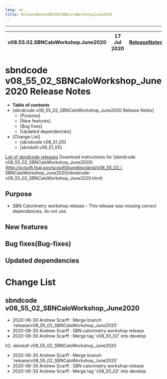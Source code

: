 ```yaml
---
lang: en
title: ReleaseNotes085502SBNCaloWorkshopJune2020
---
```


-----------------------------------------------------------------------------
| v08.55.02.SBNCaloWorkshop.June2020 | 17 Jul 2020 | [ReleaseNotes](ReleaseNotes085502SBNCaloWorkshopJune2020.html) |
| --- | --- | --- |



sbndcode v08_55_02_SBNCaloWorkshop_June2020 Release Notes
=======================================================================================

-   **Table of contents**
-   [sbndcode v08_55_02_SBNCaloWorkshop_June2020 Release Notes]
    -   [Purpose]
    -   [New features]
    -   [Bug fixes]
    -   [Updated dependencies]
-   [Change List]
    -   [sbndcode v08\_51\_00]
    -   [sbndutil v08\_51\_00]

[List of sbndcode releases](List_of_SBND_code_releases.html)
Download instructions for [sbndcode v08_55_02_SBNCaloWorkshop_June2020](http://scisoft.fnal.gov/scisoft/bundles/sbnd/v08_55_02_\
SBNCaloWorkshop_June2020/sbndcode-v08_55_02_SBNCaloWorkshop_June2020.html)

Purpose
---------------------------------------------------

* SBN Calorimetry workshop release - This release was missing correct dependancies, do not use.

New features
---------------------------------------------------

Bug fixes(Bug-fixes)
---------------------------------------------------

Updated dependencies
---------------------------------------------------

Change List
==========================================

sbndcode v08_55_02_SBNCaloWorkshop_June2020
---------------------------------------------------

* 2020-06-30  Andrew Scarff : Merge branch 'release/v08_55_02_SBNCaloWorkshop_June2020'
* 2020-06-30  Andrew Scarff : SBN calorimetry workshop release
* 2020-06-30  Andrew Scarff : Merge tag 'v08_55_02' into develop

h2. sbndutil v08_55_02_SBNCaloWorkshop_June2020

* 2020-06-30  Andrew Scarff : Merge branch 'release/v08_55_02_SBNCaloWorkshop_June2020'
* 2020-06-30  Andrew Scarff : SBN calorimetry workshop release
* 2020-06-30  Andrew Scarff : Merge tag 'v08_55_02' into develop
